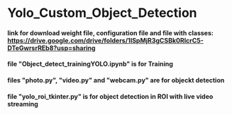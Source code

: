 # Yolo_Custom_Object_Detection

#### link for download weight file, configuration file and file with classes: <https://drive.google.com/drive/folders/1lSpMjR3gCSBk0RlcrC5-DTeGwrsrREb8?usp=sharing>

#### file "Object_detect_trainingYOLO.ipynb" is for Training 
#### files "photo.py", "video.py" and "webcam.py" are for objeckt detection
#### file "yolo_roi_tkinter.py" is for object detection in ROI with live video streaming 
